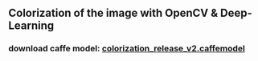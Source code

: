 ## Colorization of the image with OpenCV & Deep-Learning
### download caffe model: [colorization_release_v2.caffemodel](https://storage.openvinotoolkit.org/repositories/datumaro/models/colorization/) 
